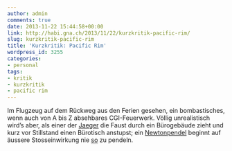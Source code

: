 ```yaml
---
author: admin
comments: true
date: 2013-11-22 15:44:58+00:00
link: http://habi.gna.ch/2013/11/22/kurzkritik-pacific-rim/
slug: kurzkritik-pacific-rim
title: 'Kurzkritik: Pacific Rim'
wordpress_id: 3255
categories:
- personal
tags:
- kritik
- kurzkritik
- pacific rim
---
```


Im Flugzeug auf dem Rückweg aus den Ferien gesehen, ein bombastisches, wenn auch von A bis Z absehbares CGI-Feuerwerk.
Völlig unrealistisch wird’s aber, als einer der [Jaeger](http://pacificrim.wikia.com/wiki/Jaeger) die Faust durch ein Bürogebäude zieht und kurz vor Stillstand einen Bürotisch anstupst; ein [Newtonpendel](http://de.wikipedia.org/wiki/Kugelsto%C3%9Fpendel) beginnt auf äussere Stosseinwirkung nie [so](http://www.youtube.com/watch?v=SHTDlC_tetQ) zu pendeln.

